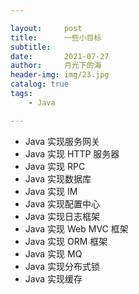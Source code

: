 ```yaml
---

layout:     post
title:      一些小目标
subtitle:   
date:       2021-07-27
author:     月光下的海
header-img: img/23.jpg
catalog: true
tags:
    - Java

---
```


- Java 实现服务网关
- Java 实现 HTTP 服务器
- Java 实现 RPC
- Java 实现数据库
- Java 实现 IM
- Java 实现配置中心
- Java 实现日志框架
- Java 实现 Web MVC 框架
- Java 实现 ORM 框架
- Java 实现 MQ
- Java 实现分布式锁
- Java 实现缓存
